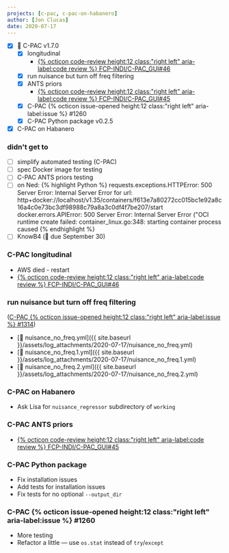 ```yaml
---
projects: [c-pac, c-pac-on-habanero]
author: [Jon Clucas]
date: 2020-07-17
---
```


- [x] :construction: C-PAC v1.7.0
   - [x] longitudinal
     - [{% octicon code-review height:12 class:"right left" aria-label:code review %} FCP-INDI/C-PAC_GUI\#46](https://github.com/FCP-INDI/C-PAC_GUI/pull/46)
   - [x] run nuisance but turn off freq filtering
   - [x] ANTS priors
     - [{% octicon code-review height:12 class:"right left" aria-label:code review %} FCP-INDI/C-PAC_GUI\#45](https://github.com/FCP-INDI/C-PAC_GUI/pull/45)
   - [x] C-PAC {% octicon issue-opened height:12 class:"right left" aria-label:issue %} \#1260
  - [x] C-PAC Python package v0.2.5
- [x] C-PAC on Habanero
  
<!--more--> 

### didn't get to
- [ ] simplify automated testing (C-PAC)
- [ ] spec Docker image for testing
- [ ] C-PAC ANTS priors testing
- [ ] on Ned: {% highlight Python %}
   requests.exceptions.HTTPError: 500 Server Error: Internal Server Error for url: http+docker://localhost/v1.35/containers/f613e7a80272cc015bc1e92a8c16a4c0e73bc3df98988c79a8a3c0df4f7be207/start
   docker.errors.APIError: 500 Server Error: Internal Server Error ("OCI runtime create failed: container_linux.go:348: starting container process caused 
   {% endhighlight %}
- [ ] KnowB4 (:calendar: due September 30)

### C-PAC longitudinal

* AWS died - restart
* [{% octicon code-review height:12 class:"right left" aria-label:code review %} FCP-INDI/C-PAC_GUI\#46](https://github.com/FCP-INDI/C-PAC_GUI/pull/46)

### run nuisance but turn off freq filtering

([C-PAC {% octicon issue-opened height:12 class:"right left" aria-label:issue %} #1314](https://github.com/FCP-INDI/C-PAC/issues/1314))

* [📎 nuisance_no_freq.yml]({{ site.baseurl }}/assets/log_attachments/2020-07-17/nuisance_no_freq.yml)
* [📎 nuisance_no_freq.1.yml]({{ site.baseurl }}/assets/log_attachments/2020-07-17/nuisance_no_freq.1.yml)
* [📎 nuisance_no_freq.2.yml]({{ site.baseurl }}/assets/log_attachments/2020-07-17/nuisance_no_freq.2.yml)

### C-PAC on Habanero

* Ask Lisa for `nuisance_regressor` subdirectory of `working`

### C-PAC ANTS priors

* [{% octicon code-review height:12 class:"right left" aria-label:code review %} FCP-INDI/C-PAC_GUI#45](https://github.com/FCP-INDI/C-PAC_GUI/pull/45)

### C-PAC Python package

* Fix installation issues
* Add tests for installation issues
* Fix tests for no optional `--output_dir`

### C-PAC {% octicon issue-opened height:12 class:"right left" aria-label:issue %} \#1260

* More testing
* Refactor a little — use `os.stat` instead of `try`/`except`